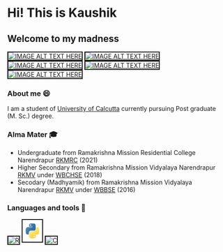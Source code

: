 # Hi! This is Kaushik
## Welcome to my madness


<a href="https://www.linkedin.com/in/kk8537/
" target="_blank"><img src="https://img.icons8.com/color/2x/linkedin-circled--v2.gif" 
alt="IMAGE ALT TEXT HERE" width="45" height="50" border="2" /></a>
<a href="https://www.instagram.com/khatuakk_19/
" target="_blank"><img src="https://camo.githubusercontent.com/c80f9763ed06d4ab9fbcc1a74b8b74cd95e4c7f82d3f1f70233994f236a0faeb/68747470733a2f2f63646e2e6a7364656c6976722e6e65742f6e706d2f73696d706c652d69636f6e734076332f69636f6e732f696e7374616772616d2e737667" 
alt="IMAGE ALT TEXT HERE" width="45" height="50" border="2" /></a>    <a href="https://www.facebook.com/khatuakk.19/
" target="_blank"><img src="https://camo.githubusercontent.com/013ab4b8c0a14af1d626b6106c10a4ca83129f9b89d063db25612dcb88740bc5/68747470733a2f2f63646e2e6a7364656c6976722e6e65742f6e706d2f73696d706c652d69636f6e734076332f69636f6e732f66616365626f6f6b2e737667" 
alt="IMAGE ALT TEXT HERE" width="45" height="50" border="2" /></a>    <a href="https://twitter.com/kaushikkkhatua
" target="_blank"><img src="https://img.icons8.com/color/2x/twitter--v2.gif" 
alt="IMAGE ALT TEXT HERE" width="45" height="50" border="2" /></a>      <a href="mailto:khatua.kaushik99@gmail.com
" target="_blank"><img src="https://img.icons8.com/color/2x/gmail--v2.gif" 
alt="IMAGE ALT TEXT HERE" width="45" height="50" border="2" /></a>         




### About me 😄
I am a student of [University of Calcutta](https://www.caluniv.ac.in/) currently pursuing Post graduate (M. Sc.) degree. 

### Alma Mater 🎓
* Undergraduate from Ramakrishna Mission Residential College Narendrapur [RKMRC](https://rkmrc.in/) (2021)
* Higher Secondary from Ramakrishna Mission Vidyalaya Narendrapur [RKMV](https://www.rkmvnarendrapur.org/) under [WBCHSE](https://wbchse.nic.in/) (2018)
* Secodary (Madhyamik) from Ramakrishna Mission Vidyalaya Narendrapur [RKMV](https://www.rkmvnarendrapur.org/) under [WBBSE](http://wbbse.org/) (2016)


### Languages and tools 🚀
<img src="https://camo.githubusercontent.com/ac18665005b4292614735b188d530aaef130923b605838a83f876dc0d5409b9f/68747470733a2f2f7777772e722d70726f6a6563742e6f72672f6c6f676f2f526c6f676f2e737667" alt="R" width="45" height="50" border="2">  <img src="https://raw.githubusercontent.com/github/explore/80688e429a7d4ef2fca1e82350fe8e3517d3494d/topics/python/python.png" alt="PYTHON" width="45" height="50" border="2">   <img src="https://img.icons8.com/color/452/c-programming.png" alt="C" width="45" height="50" border="2">



